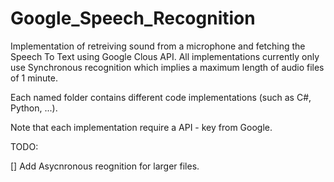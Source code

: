 # Google_Speech_Recognition
Implementation of retreiving sound from a microphone and fetching the Speech To Text using Google Clous API.
All implementations currently only use Synchronous recognition which implies a maximum length of audio files of 1 minute.

Each named folder contains different code implementations (such as C#, Python, ...).

Note that each implementation require a API - key from Google.

TODO:

[] Add Asycnronous reognition for larger files.